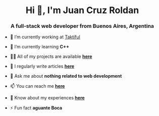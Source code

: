 <h1 align="center">Hi 👋, I'm Juan Cruz Roldan</h1>
<h3 align="center">A full-stack web developer from Buenos Aires, Argentina</h3>

- 🔭 I’m currently working at [Taktiful](https://www.taktify.ai/)

- 🌱 I’m currently learning **C++**

- 👨‍💻 All of my projects are available [**here**](https://jcroldan.dev)

- 📝 I regularly write articles [**here**](https://dev.to/juancruzroldan)

- 💬 Ask me about **nothing related to web development**

- 📫 You can reach me [**here**](mailto:juancruz.roldan19@gmail.com)

- 📄 Know about my experiences [**here**](https://www.linkedin.com/in/juancruzroldan/)

- ⚡ Fun fact **aguante Boca**
